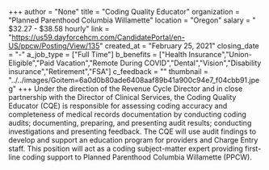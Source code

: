 +++
author = "None"
title = "Coding Quality Educator"
organization = "Planned Parenthood Columbia Willamette"
location = "Oregon"
salary = " $32.27 - $38.58 hourly"
link = "https://us59.dayforcehcm.com/CandidatePortal/en-US/ppcw/Posting/View/135"
created_at = "February 25, 2021"
closing_date = "-"
a_job_type = ["Full Time"]
b_benefits = ["Health Insurance","Union-Eligible","Paid Vacation","Remote During COVID","Dental","Vision","Disability insurance","Retirement","FSA"]
c_feedback = ""
thumbnail = "../../images/Goitem=6a0d0b80ade6408aaf89b41a900c94e7_f04cbb91.jpeg"
+++
Under the direction of the Revenue Cycle Director and in close partnership with the Director of Clinical Services, the Coding Quality Educator (CQE) is responsible for assessing coding accuracy and completeness of medical records documentation by conducting coding audits; documenting, preparing, and presenting audit results; conducting investigations and presenting feedback. The CQE will use audit findings to develop and support an education program for providers and Charge Entry staff. This position will act as a coding subject-matter expert providing first-line coding support to Planned Parenthood Columbia Willamette (PPCW).